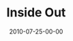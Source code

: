 ---
layout: message
category: message
series: "Kingdom Come"
title: "Inside Out"
date: 2010-07-25-00-00
message_id: 630
audio: "http://s3.amazonaws.com/crossroadsaudiomessages/KingdomCome03.mp3"
audio-duration: "35:55"
program: "http://s3.amazonaws.com/crossroads-media/media/legacy/documents/07_24-25_10Program.pdf"
description: "Chuck Mingo talks about hope and the Kingdom of God."
video: "https://s3.amazonaws.com/crossroadsvideomessages/KingdomCome03.mp4"
video-duration: "36:00"
video-image: "http://s3.amazonaws.com/crossroads-media/images/legacy/content/KingdomCome03_still.jpg"
flag: "N"
---